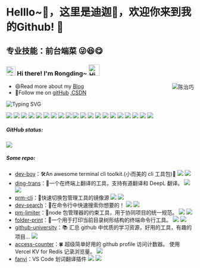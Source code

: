 # Helllo~👋，这里是迪迦👻，欢迎你来到我的Github! 🚀
## 专业技能：前台端菜 😜😆😋
<h3>
  <img src="https://media.giphy.com/media/hvRJCLFzcasrR4ia7z/giphy.gif" width="25" alt="手势">
  Hi there! I'm Rongding~ 
  <img src="https://emojis.slackmojis.com/emojis/images/1588866973/8934/hellokittydance.gif?1588866973" alt="Hi" width="30" />
</h3>

<a href="https://github.com/wangrongding">
  <div align="right" >
     <img align="right" src="https://access-counter.vercel.app/api/counter?name=wangrongding&theme=006&length=7" alt="陈治巧" />
  </div>
</a>

<!-- ======================================= -->

- 😄Read more about my [Blog](http://www.fedtop.com/)
- 👯Follow me on [gitHub](https://github.com/2286077401/aboutMe) ,[CSDN](https://blog.csdn.net/2303_76218115) 

<!-- https://readme-typing-svg.demolab.com/demo/ -->

![Typing SVG](https://readme-typing-svg.herokuapp.com?font=DynaPuff&size=20&pause=1000&color=9999FF&center=true&vCenter=true&width=500&height=22&lines=A+passionate+web+developer+based+in+Beijing.++%F0%9F%91%8B)

<!-- ======================================= -->

![](https://img.shields.io/badge/-Nodejs-43853d?style=flat-square&logo=Node.js&logoColor=white) ![](https://img.shields.io/badge/-WebRTC-008000?style=flat-square&logo=WebRTC&labelColor=90EE90&color=fff) ![](https://img.shields.io/badge/-JavaScript-e5cd0c?style=flat-square&logo=JavaScript&labelColor=f7df1e&logoColor=000) ![](https://img.shields.io/badge/-TypeScript-3178C6?style=flat-square&logo=TypeScript&logoColor=white&color=blue) ![](https://img.shields.io/badge/-Vue.js-29beb0?style=flat-square&logo=vue.js&labelColor=ffffff&color=4FC08D) ![](https://img.shields.io/badge/-React-29beb0?style=flat-square&logo=React&labelColor=ffffff&color=61DAFB) ![](https://img.shields.io/badge/-WebPack-1C78C0?style=flat-square&logo=WebPack&logoColor=white) ![](https://img.shields.io/badge/-Electron-white?style=flat-square&logo=electron&logoColor=white&color=47848F) ![](https://img.shields.io/badge/-Three.js-000000?style=flat-square&logo=Three.js) ![](https://img.shields.io/badge/-MiniProgram-008000?style=flat-square&logo=WeChat&labelColor=fff&color=07C160) ![](https://img.shields.io/badge/-NPM-CB3837?style=flat-square&logo=npm&logoColor=white) ![](https://img.shields.io/badge/-Github_Actions-2088FF?style=flat-square&logo=github-actions&logoColor=white) [![](https://img.shields.io/badge/-Gist-black?style=flat-square&logo=GitHub&labelColor=blue&color=fff&logoColor=fff)](https://gist.github.com/wangrongding) ![](https://img.shields.io/badge/-Tampermonkey-black?style=flat-square&logo=Tampermonkey&labelColor=black&color=00485B) ![](https://img.shields.io/badge/-KaliLinux-white?style=flat-square&logo=KaliLinux&logoColor=white&color=blue) ![](https://img.shields.io/badge/-MySQL-white?style=flat-square&logo=MySQL&logoColor=white&color=fff&labelColor=4479A1) ![](https://img.shields.io/badge/-CodePen-white?style=flat-square&logo=CodePen&logoColor=white&color=000) ![](https://img.shields.io/badge/-Jenkins-white?style=flat-square&logo=Jenkins&labelColor=D24939&color=white&logoColor=white) ![](https://img.shields.io/badge/-Docker-white?style=flat-square&logo=Docker&labelColor=2496ED&color=2496ED&logoColor=white) ![](https://img.shields.io/badge/-Bilibili-white?style=flat-square&logo=Bilibili&labelColor=00A1D6&logoColor=white)

<!-- ======================================= -->
##### GitHub status:

![](https://github-readme-activity-graph.vercel.app/graph?username=2286077401&theme=vue&height=320)

<!-- | ![](https://github-readme-stats.vercel.app/api?username=wangrongding&show_icons=truee&include_all_commits=true&theme=onedark&hide=prs) | ![](https://github-readme-stats.vercel.app/api/top-langs/?username=wangrongding&layout=compact&show_icons=truee&include_all_commits=true&theme=onedark&card_width=230) |
| ---- | ---- | -->


##### Some repo: 
- [dev-boy](https://github.com/wangrongding/dev-boy)：🛠️An awesome terminal cli toolkit.(小而美的 cli 工具包)🧰  [![](https://img.shields.io/github/stars/wangrongding/dev-boy)](https://github.com/wangrongding/dev-boy)     [![](https://img.shields.io/npm/dt/dev-boy?style=flat&label=downloads&color=cb3837&labelColor=cb0000&logo=npm)](https://www.npmjs.com/package/dev-boy)
- [ding-trans](https://github.com/wangrongding/ding-trans)：🌈一个在终端上翻译的工具，支持有道翻译和 DeepL 翻译。  [![](https://img.shields.io/github/stars/wangrongding/ding-trans)](https://github.com/wangrongding/ding-trans)     [![](https://img.shields.io/npm/dt/ding-trans?style=flat&label=downloads&color=cb3837&labelColor=cb0000&logo=npm)](https://www.npmjs.com/package/ding-trans)
- [prm-cli](https://github.com/wangrongding/prm-cli)：🦄快速切换包管理工具的镜像源  [![](https://img.shields.io/github/stars/wangrongding/prm-cli)](https://github.com/wangrongding/prm-cli)     [![](https://img.shields.io/npm/dt/prm-cli?style=flat&label=downloads&color=cb3837&labelColor=cb0000&logo=npm)](https://www.npmjs.com/package/prm-cli)
- [dev-search](https://github.com/wangrongding/dev-search)：🌸在命令行中快速搜索你想要的！  [![](https://img.shields.io/github/stars/wangrongding/dev-search)](https://github.com/wangrongding/dev-search)     [![](https://img.shields.io/npm/dt/dev-search?style=flat&label=downloads&color=cb3837&labelColor=cb0000&logo=npm)](https://www.npmjs.com/package/dev-search)
- [pm-limiter](https://github.com/wangrongding/pm-limiter)：🥳node 包管理器的约束工具，用于协同项目的统一规范。  [![](https://img.shields.io/github/stars/wangrongding/pm-limiter)](https://github.com/wangrongding/pm-limiter)     [![](https://img.shields.io/npm/dt/pm-limiter?style=flat&label=downloads&color=cb3837&labelColor=cb0000&logo=npm)](https://www.npmjs.com/package/pm-limiter)
- [folder-print](https://github.com/wangrongding/folder-print)：🌿一个用于打印当前目录树形结构的终端命令行工具。  [![](https://img.shields.io/github/stars/wangrongding/folder-print)](https://github.com/wangrongding/folder-print)     [![](https://img.shields.io/npm/dt/folder-print?style=flat&label=downloads&color=cb3837&labelColor=cb0000&logo=npm)](https://www.npmjs.com/package/folder-print)
- [github-university](https://github.com/wangrongding/github-university)：📚 汇总 github 中优质的学习资源，好用的工具，有趣的项目...  [![](https://img.shields.io/github/stars/wangrongding/github-university)](https://github.com/wangrongding/github-university) 
- [access-counter](https://github.com/wangrongding/access-counter)：🍀 超级简单好用的 github profile 访问计数器。 使用 Vercel KV for Redis 记录浏览量。  [![](https://img.shields.io/github/stars/wangrongding/access-counter)](https://github.com/wangrongding/access-counter) 
- [fanyi](https://github.com/wangrongding/fanyi)：VS Code 划词翻译插件  [![](https://img.shields.io/github/stars/wangrongding/fanyi)](https://github.com/wangrongding/fanyi)     [![](https://badgen.net/vs-marketplace/i/wangrongding.fanyi)](https://marketplace.visualstudio.com/items?itemName=wangrongding.fanyi)
